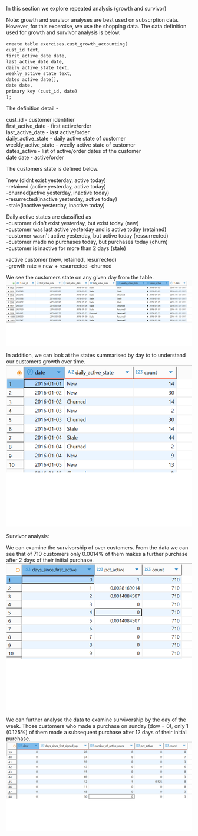 In this section we explore repeated analysis (growth and survivor)

Note: growth and survivor analyses are best used on subscrption data. However, for this excercise, we use the shopping data.
The data definition used for growth and survivor analysis is below.

```
create table exercises.cust_growth_accounting(
cust_id text,
first_active_date date,
last_active_date date,
daily_active_state text,
weekly_active_state text,
dates_active date[],
date date,
primary key (cust_id, date)
);
```

The definition detail - <br />

cust_id - customer identifier <br />
first_active_date - first active/order <br />
last_active_date - last active/order <br />
daily_active_state - daily active state of customer <br />
weekly_active_state - weelly active state of customer <br />
dates_active - list of active/order dates of the customer <br />
date date - active/order <br />

The customers state is defined below. <br />

`new (didnt exist yesterday, active today) <br />
-retained (active yesterday, active today) <br />
-churned(active yesterday, inactive today) <br />
-resurrected(inactive yesterday, active today) <br />
-stale(inactive yesterday, inactive today) <br />

Daily active states are classified as <br />
-customer didn't exist yesterday, but exist today (new) <br />
-customer was last active yesterday and is active today (retained) <br />
-customer wasn't active yesterday, but active today (ressurrected) <br />
-customer made no purchases today, but purchases today (churn) <br />
-customer is inactive for more than 2 days (stale) <br />

-active customer (new, retained, resurrected) <br />
-growth rate = new + resurrected -churned <br />

We see the customers state on any given day from the table.
![Alt text](cust_states.png)

In addition, we can look at the states summarised by day to to understand our customers growth over time.
![Alt text](Daily_states.png)

Survivor analysis: <br />

We can examine the survivorship of over customers. From the data we can see that of 710 customers only 0.0014% of them makes a further purchase after 2 days of their initial purchase.
![Alt text](Pct_active.png)

We can further analyse the data to examine survivorship by the day of the week. Those customers who made a purchase on sunday (dow = 0), only 1 (0.125%) of them made a subsequent purchase after 12 days of their initial purchase.
![Alt text](Pct_active_dow.png)
